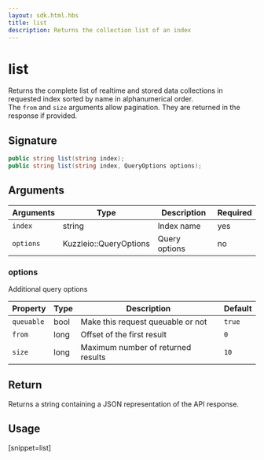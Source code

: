```yaml
---
layout: sdk.html.hbs
title: list
description: Returns the collection list of an index
---
```


# list

Returns the complete list of realtime and stored data collections in requested index sorted by name in alphanumerical order.  
The `from` and `size` arguments allow pagination. They are returned in the response if provided.


## Signature

```csharp
public string list(string index);
public string list(string index, QueryOptions options);
```

## Arguments

| Arguments    | Type    | Description | Required
|--------------|---------|-------------|----------
| ``index`` | string | Index name    | yes  |
| ``options`` | Kuzzleio::QueryOptions | Query options    | no  |

### **options**

Additional query options

| Property   | Type    | Description                       | Default |
| ---------- | ------- | --------------------------------- | ------- |
| `queuable` | bool | Make this request queuable or not | `true`  |
| `from` | long | Offset of the first result | `0` |
| `size` | long | Maximum number of returned results | `10` |

## Return

Returns a string containing a JSON representation of the API response.

## Usage

[snippet=list]
